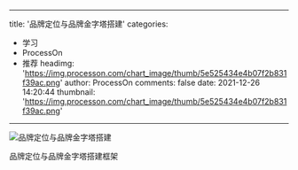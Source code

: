 
---
title: '品牌定位与品牌金字塔搭建'
categories: 
 - 学习
 - ProcessOn
 - 推荐
headimg: 'https://img.processon.com/chart_image/thumb/5e525434e4b07f2b831f39ac.png'
author: ProcessOn
comments: false
date: 2021-12-26 14:20:44
thumbnail: 'https://img.processon.com/chart_image/thumb/5e525434e4b07f2b831f39ac.png'
---

<div>   
<img class="thumb" alt="品牌定位与品牌金字塔搭建" src="https://img.processon.com/chart_image/thumb/5e525434e4b07f2b831f39ac.png" referrerpolicy="no-referrer">
<p>品牌定位与品牌金字塔搭建框架</p>  
</div>
            